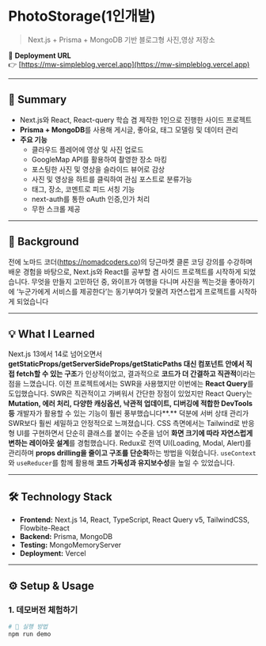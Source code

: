 # PhotoStorage(1인개발)
> Next.js + Prisma + MongoDB 기반 블로그형 사진,영상 저장소

🔗 **Deployment URL**  
👉 [https://mw-simpleblog.vercel.app](https://mw-simpleblog.vercel.app)  

---

## 📌 Summary
- Next.js와 React, React-query 학습 겸 제작한 1인으로 진행한 사이드 프로젝트 
- **Prisma + MongoDB**를 사용해 게시글, 좋아요, 태그 모델링 및 데이터 관리  
- **주요 기능**
  - 클라우드 플레어에 영상 및 사진 업로드
  - GoogleMap API를 활용하여 촬영한 장소 마킹
  - 포스팅한 사진 및 영상을 슬라이드 뷰어로 감상
  - 사진 및 영상을 하트를 클릭하여 관심 포스트로 분류가능
  - 태그, 장소, 코멘트로 피드 서칭 기능
  - next-auth를 통한 oAuth 인증,인가 처리
  - 무한 스크롤 제공
 
---

## 📖 Background
전에 노마드 코더(https://nomadcoders.co)의 당근마켓 클론 코딩 강의를 수강하며 배운 경험을 바탕으로, 
Next.js와 React를 공부할 겸 사이드 프로젝트를 시작하게 되었습니다. 무엇을 만들지 고민하던 중, 
와이프가 여행을 다니며 사진을 찍는것을 좋아하기에  ‘누군가에게 서비스를 제공한다’는 동기부여가 맞물려 자연스럽게 프로젝트를 시작하게 되었습니다

---

## 💡 What I Learned
Next.js 13에서 14로 넘어오면서 **getStaticProps/getServerSideProps/getStaticPaths 대신 컴포넌트 안에서 직접 fetch할 수 있는 구조**가 인상적이었고, 결과적으로 **코드가 더 간결하고 직관적**이라는 점을 느꼈습니다.
이전 프로젝트에서는 SWR을 사용했지만 이번에는 **React Query**를 도입했습니다. SWR은 직관적이고 가벼워서 간단한 장점이 있었지만 React Query는 **Mutation, 에러 처리, 다양한 캐싱옵션, 낙관적 업데이트, 디버깅에 적합한 DevTools등** 개발자가 활용할 수 있는 기능이 훨씬 풍부했습니다**.** 덕분에 서버 상태 관리가 SWR보다 훨씬 세밀하고 안정적으로 느껴졌습니다.
CSS 측면에서는 Tailwind로 반응형 UI를 구현하면서 단순히 클래스를 붙이는 수준을 넘어 **화면 크기에 따라 자연스럽게 변하는 레이아웃 설계**를 경험했습니다.
Redux로 전역 UI(Loading, Modal, Alert)를 관리하며 **props drilling을 줄이고 구조를 단순화**하는 방법을 익혔습니다. `useContext`와 `useReducer`를 함께 활용해 **코드 가독성과 유지보수성**을 높일 수 있었습니다.

---

## 🛠 Technology Stack
- **Frontend:** Next.js 14, React, TypeScript, React Query v5, TailwindCSS, Flowbite-React  
- **Backend:** Prisma, MongoDB  
- **Testing:** MongoMemoryServer  
- **Deployment:** Vercel  

---

## ⚙️ Setup & Usage

### 1. 데모버전 체험하기
```bash
# 🚀 실행 방법
npm run demo
